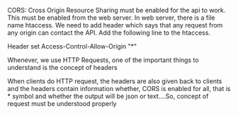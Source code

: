 CORS: Cross Origin Resource Sharing must be enabled for the api to work.
This must be enabled from the web server.
In web server, there is a file name htaccess.
We need to add header which says that any request from any origin can contact the API.
Add the following line to the htaccess.

Header set Access-Control-Allow-Origin "*"

Whenever, we use HTTP Requests, one of the important things to understand is the concept of headers

When clients do HTTP request, the headers are also given back to clients and the headers contain information whether, 
CORS is enabled for all, that is * symbol and whether the output will be json or text....So, concept of request must be understood properly
